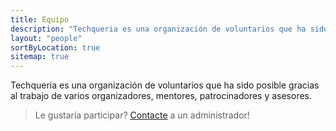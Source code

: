 ```yaml
---
title: Equipo
description: "Techqueria es una organización de voluntarios que ha sido posible gracias al trabajo de varios organizadores, mentores, patrocinadores y asesores."
layout: "people"
sortByLocation: true
sitemap: true
---
```


Techqueria es una organización de voluntarios que ha sido posible gracias al trabajo de varios organizadores, mentores, patrocinadores y asesores.

> Le gustaría participar? [Contacte](/contact/) a un administrador!

